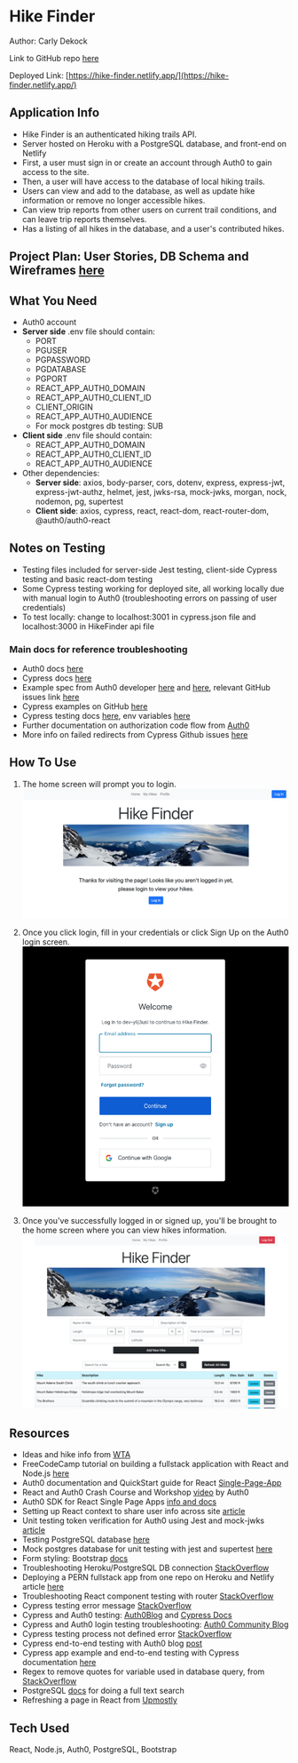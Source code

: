 # Hike Finder

Author: Carly Dekock

Link to GitHub repo [here](https://github.com/carlydekock/hike-app)

Deployed Link: [https://hike-finder.netlify.app/](https://hike-finder.netlify.app/)

## Application Info

- Hike Finder is an authenticated hiking trails API.
- Server hosted on Heroku with a PostgreSQL database, and front-end on Netlify
- First, a user must sign in or create an account through Auth0 to gain access to the site.
- Then, a user will have access to the database of local hiking trails.
- Users can view and add to the database, as well as update hike information or remove no longer accessible hikes.
- Can view trip reports from other users on current trail conditions, and can leave trip reports themselves.
- Has a listing of all hikes in the database, and a user's contributed hikes.

## Project Plan: User Stories, DB Schema and Wireframes [here](project-plan.md)

## What You Need

- Auth0 account
- **Server side** .env file should contain:
  - PORT
  - PGUSER
  - PGPASSWORD
  - PGDATABASE
  - PGPORT
  - REACT_APP_AUTH0_DOMAIN
  - REACT_APP_AUTH0_CLIENT_ID
  - CLIENT_ORIGIN
  - REACT_APP_AUTH0_AUDIENCE
  - For mock postgres db testing: SUB
- **Client side** .env file should contain:
  - REACT_APP_AUTH0_DOMAIN
  - REACT_APP_AUTH0_CLIENT_ID
  - REACT_APP_AUTH0_AUDIENCE
- Other dependencies:
  - **Server side**: axios, body-parser, cors, dotenv, express, express-jwt, express-jwt-authz, helmet, jest, jwks-rsa, mock-jwks, morgan, nock, nodemon, pg, supertest
  - **Client side**: axios, cypress, react, react-dom, react-router-dom, @auth0/auth0-react

## Notes on Testing

- Testing files included for server-side Jest testing, client-side Cypress testing and basic react-dom testing
- Some Cypress testing working for deployed site, all working locally due with manual login to Auth0 (troubleshooting errors on passing of user credentials)
- To test locally: change to localhost:3001 in cypress.json file and localhost:3000 in HikeFinder api file

### Main docs for reference troubleshooting

- Auth0 docs [here](https://auth0.com/blog/end-to-end-testing-with-cypress-and-auth0/?_ga=2.244911815.338735673.1632025920-2104252011.1628643904&_gl=1*1odntsq*rollup_ga*MjEwNDI1MjAxMS4xNjI4NjQzOTA0*rollup_ga_F1G3E656YZ*MTYzMjE2NDk5Mi4yMi4wLjE2MzIxNjQ5OTIuNjA)
- Cypress docs [here](https://docs.cypress.io/guides/testing-strategies/auth0-authentication#Auth0-Application-Setup)
- Example spec from Auth0 developer [here](https://github.com/adamjmcgrath/cypress-spa-example/blob/master/cypress/integration/example.spec.js) and [here](https://github.com/danlourenco/auth0-cypress-demo/blob/base/src/App.js), relevant GitHub issues link [here](https://github.com/auth0/auth0-spa-js/issues/581)
- Cypress examples on GitHub [here](https://github.com/cypress-io/cypress-example-recipes/blob/master/examples/logging-in__single-sign-on/cypress/integration/logging-in-single-sign-on-spec.js)
- Cypress testing docs [here](https://docs.cypress.io/api/commands/get), env variables [here](https://docs.cypress.io/guides/guides/environment-variables#Setting)
- Further documentation on authorization code flow from [Auth0](https://auth0.com/docs/login/authentication/add-login-auth-code-flow)
- More info on failed redirects from Cypress Github issues [here](https://github.com/cypress-io/cypress/issues/5919)

## How To Use

1. The home screen will prompt you to login.
![Home Screen To Login](img/HikeFinder_Home_NotLoggedIn.png)

1. Once you click login, fill in your credentials or click Sign Up on the Auth0 login screen.
![Auth0 Login](img/HikeFinder_AuthLogin.png)

1. Once you've successfully logged in or signed up, you'll be brought to the home screen where you can view hikes information.
![Home Screen](img/HikeFinderWithSearch.png)

## Resources

- Ideas and hike info from [WTA](https://www.wta.org/)
- FreeCodeCamp tutorial on building a fullstack application with React and Node.js [here](https://www.youtube.com/watch?v=J01rYl9T3BU)
- Auth0 documentation and QuickStart guide for React [Single-Page-App](https://auth0.com/docs/quickstart/spa/react)
- React and Auth0 Crash Course and Workshop [video](https://www.youtube.com/watch?v=PYWS-4CXETw&ab_channel=Auth0) by Auth0
- Auth0 SDK for React Single Page Apps [info and docs](https://auth0.github.io/auth0-react/)
- Setting up React context to share user info across site [article](https://www.digitalocean.com/community/tutorials/how-to-share-state-across-react-components-with-context)
- Unit testing token verification for Auth0 using Jest and mock-jwks [article](https://codedaily.io/tutorials/Unit-Test-Token-Verification-for-Auth0-using-Jest-and-mock-jwks)
- Testing PostgreSQL database [here](https://stackoverflow.com/questions/61720872/how-do-you-test-postgres-with-node-js-jest-without-mocking-the-pg-import)
- Mock postgres database for unit testing with jest and supertest [here](https://www.rithmschool.com/courses/intermediate-node-express/api-tests-with-jest)
- Form styling: Bootstrap [docs](https://getbootstrap.com/docs/4.0/layout/grid/)
- Troubleshooting Heroku/PostgreSQL DB connection [StackOverflow](https://stackoverflow.com/questions/47297212/heroku-postgres-add-on-connection-string-for-nodejs-app)
- Deploying a PERN fullstack app from one repo on Heroku and Netlify article [here](https://levelup.gitconnected.com/deploy-pern-fullstack-app-on-heroku-and-netlify-automatic-deploy-9b61ac6a254e)
- Troubleshooting React component testing with router [StackOverflow](https://stackoverflow.com/questions/55552147/invariant-failed-you-should-not-use-route-outside-a-router)
- Cypress testing error message [StackOverflow](https://stackoverflow.com/questions/66378164/referenceerror-process-not-defined-when-executing-cypress-test)
- Cypress and Auth0 testing: [Auth0Blog](https://auth0.com/blog/end-to-end-testing-with-cypress-and-auth0/) and [Cypress Docs](https://docs.cypress.io/guides/testing-strategies/auth0-authentication#Auth0-Application-Setup)
- Cypress and Auth0 login testing troubleshooting: [Auth0 Community Blog](https://community.auth0.com/t/end-to-end-testing-with-cypress-and-auth0/19082/78)
- Cypress testing process not defined error [StackOverflow](https://stackoverflow.com/questions/66378164/referenceerror-process-not-defined-when-executing-cypress-test)
- Cypress end-to-end testing with Auth0 blog [post](https://sandrino.dev/blog/writing-cypress-e2e-tests-with-auth0)
- Cypress app example and end-to-end testing with Cypress documentation [here](https://gist.github.com/kevinold/31dbbebd1cb75f311d798f5bc81574a4)
- Regex to remove quotes for variable used in database query, from [StackOverflow](https://stackoverflow.com/questions/19156148/i-want-to-remove-double-quotes-from-a-string/19156197)
- PostgreSQL [docs](https://www.postgresql.org/docs/current/textsearch-tables.html#TEXTSEARCH-TABLES-SEARCH) for doing a full text search
- Refreshing a page in React from [Upmostly](https://upmostly.com/tutorials/how-to-refresh-a-page-or-component-in-react)

## Tech Used

React, Node.js, Auth0, PostgreSQL, Bootstrap
